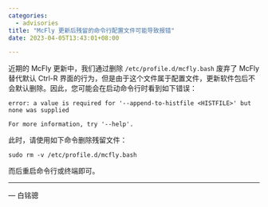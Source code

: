 ```yaml
---
categories:
  - advisories
title: "McFly 更新后残留的命令行配置文件可能导致报错"
date: 2023-04-05T13:43:01+08:00

---
```



近期的 McFly 更新中，我们通过删除 `/etc/profile.d/mcfly.bash` 废弃了 McFly 替代默认 Ctrl-R 界面的行为，但是由于这个文件属于配置文件，更新软件包后不会默认删除。因此，您可能会在启动命令行时看到如下错误：

```
error: a value is required for '--append-to-histfile <HISTFILE>' but none was supplied

For more information, try '--help'.
```

此时，请使用如下命令删除残留文件：

```
sudo rm -v /etc/profile.d/mcfly.bash
```

而后重启命令行或终端即可。

---

— 白铭骢
